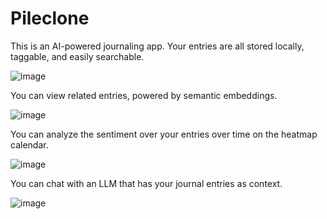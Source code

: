 # Pileclone

This is an AI-powered journaling app. Your entries are all stored locally, taggable, and easily searchable.

![image](https://github.com/user-attachments/assets/39e27da9-466a-4e2c-a1e6-726a92a533b4)

You can view related entries, powered by semantic embeddings.

![image](https://github.com/user-attachments/assets/e0d988f0-4bd0-4317-819e-dc19c455fc15)

You can analyze the sentiment over your entries over time on the heatmap calendar.

![image](https://github.com/user-attachments/assets/c5db7b6a-e5bd-46a6-8cd9-389dd3548044)

You can chat with an LLM that has your journal entries as context.

![image](https://github.com/user-attachments/assets/f969daaa-438c-4e0a-b8ef-ca4ce8924b1d)
